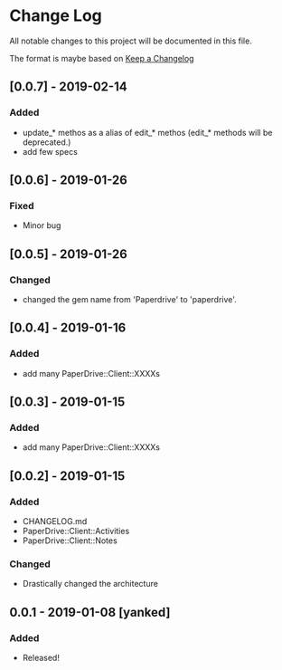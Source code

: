 # Change Log
All notable changes to this project will be documented in this file.

The format is maybe based on [Keep a Changelog](http://keepachangelog.com/)

## [0.0.7] - 2019-02-14
### Added
- update_* methos as a alias of edit_* methos (edit_* methods will be deprecated.)
- add few specs

## [0.0.6] - 2019-01-26
### Fixed
- Minor bug

## [0.0.5] - 2019-01-26
### Changed
- changed the gem name from 'Paperdrive' to 'paperdrive'.

## [0.0.4] - 2019-01-16
### Added
- add many PaperDrive::Client::XXXXs

## [0.0.3] - 2019-01-15
### Added
- add many PaperDrive::Client::XXXXs

## [0.0.2] - 2019-01-15
### Added
- CHANGELOG.md
- PaperDrive::Client::Activities
- PaperDrive::Client::Notes

### Changed
- Drastically changed the architecture

## 0.0.1 - 2019-01-08 [yanked]
### Added
- Released!
